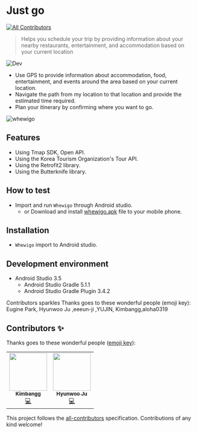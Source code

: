 # Just go
<!-- ALL-CONTRIBUTORS-BADGE:START - Do not remove or modify this section -->
[![All Contributors](https://img.shields.io/badge/all_contributors-2-orange.svg?style=flat-square)](#contributors-)
<!-- ALL-CONTRIBUTORS-BADGE:END -->
> Helps you schedule your trip by providing information about your nearby restaurants, entertainment, and accommodation based on your current location

![Dev][dev-image]
- Use GPS to provide information about accommodation, food, entertainment, and events around the area based on your current location.
- Navigate the path from my location to that location and provide the estimated time required.
- Plan your itinerary by confirming where you want to go.

![whewigo](https://user-images.githubusercontent.com/25261274/77049535-99753000-6a0b-11ea-8dec-d6432f0f8b5c.gif)

## Features
- Using Tmap SDK, Open API.
- Using the Korea Tourism Organization's Tour API.
- Using the Retrofit2 library.
- Using the Butterknife library.

## How to test
- Import and run `Whewigo` through Android studio.
  - or Download and install [whewigo.apk](https://github.com/true-bird/Whewigo/blob/master/app/release/whewigo.apk) file to your mobile phone.

## Installation
- `Whewigo` import to Android studio.

## Development environment
- Android Studio 3.5
  - Android Studio Gradle 5.1.1
  - Android Studio Gradle Plugin 3.4.2


<!-- Markdown link & img dfn's -->
[dev-image]: https://img.shields.io/badge/Dev-Android-green

Contributors sparkles
Thanks goes to these wonderful people (emoji key):
Eugine Park, Hyunwoo Ju	 ,eeeun-ji ,YUJIN, Kimbangg,aloha0319

## Contributors ✨

Thanks goes to these wonderful people ([emoji key](https://allcontributors.org/docs/en/emoji-key)):

<!-- ALL-CONTRIBUTORS-LIST:START - Do not remove or modify this section -->
<!-- prettier-ignore-start -->
<!-- markdownlint-disable -->
<table>
  <tr>
    <td align="center"><a href="https://kimbangg.tistory.com/"><img src="https://avatars.githubusercontent.com/u/49136186?v=4?s=100" width="100px;" alt=""/><br /><sub><b>Kimbangg</b></sub></a><br /><a href="https://github.com/Kimbangg/Whewigo/commits?author=Kimbangg" title="Code">💻</a></td>
    <td align="center"><a href="https://true-bird.tistory.com/"><img src="https://avatars.githubusercontent.com/u/25261274?v=4?s=100" width="100px;" alt=""/><br /><sub><b>Hyunwoo Ju</b></sub></a><br /><a href="https://github.com/Kimbangg/Whewigo/commits?author=true-bird" title="Code">💻</a></td>
  </tr>
</table>

<!-- markdownlint-restore -->
<!-- prettier-ignore-end -->

<!-- ALL-CONTRIBUTORS-LIST:END -->

This project follows the [all-contributors](https://github.com/all-contributors/all-contributors) specification. Contributions of any kind welcome!